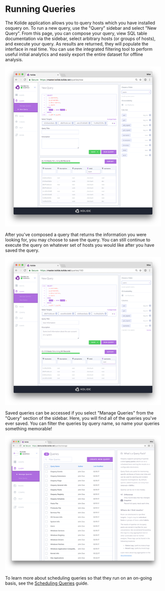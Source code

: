 Running Queries
===============

The Kolide application allows you to query hosts which you have installed osquery on. To run a new query, use the "Query" sidebar and select "New Query". From this page, you can compose your query, view SQL table documentation via the sidebar, select arbitrary hosts (or groups of hosts), and execute your query. As results are returned, they will populate the interface in real time. You can use the integrated filtering tool to perform useful initial analytics and easily export the entire dataset for offline analysis.

![Distributed new query with local filter](../images/distributed-new-query-with-local-filter.png)

After you've composed a query that returns the information you were looking for, you may choose to save the query. You can still continue to execute the query on whatever set of hosts you would like after you have saved the query.

![Distributed saved query with local filter](../images/distributed-saved-query-with-local-filter.png)

Saved queries can be accessed if you select "Manage Queries" from the "Query" section of the sidebar. Here, you will find all of the queries you've ever saved. You can filter the queries by query name, so name your queries something memorable!

![Manage Queries](../images/manage-queries.png)

To learn more about scheduling queries so that they run on an on-going basis, see the [Scheduling Queries](./scheduling-queries.md) guide.
